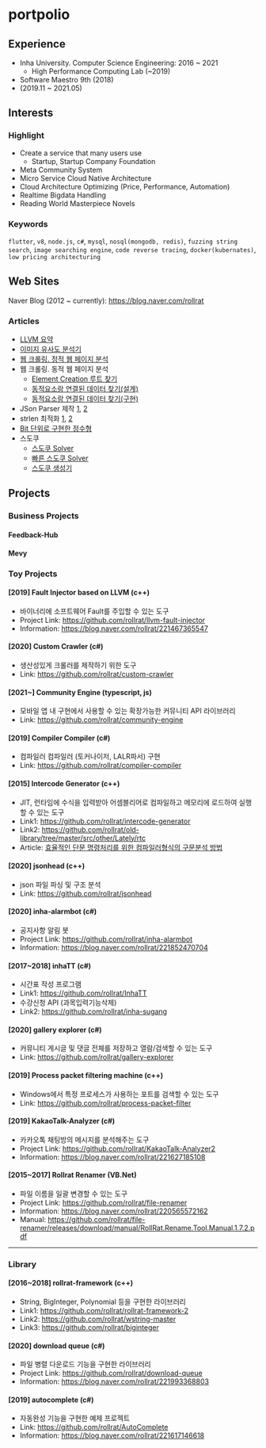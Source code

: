 # portpolio

## Experience

 - Inha University. Computer Science Engineering: 2016 ~ 2021
   - High Performance Computing Lab (~2019)
 - Software Maestro 9th (2018)
 - (2019.11 ~ 2021.05)

## Interests

### Highlight

 - Create a service that many users use
   - Startup, Startup Company Foundation
 - Meta Community System
 - Micro Service Cloud Native Architecture
 - Cloud Architecture Optimizing (Price, Performance, Automation)
 - Realtime Bigdata Handling
 - Reading World Masterpiece Novels

### Keywords

`flutter`, `v8`, `node.js`, `c#`, `mysql`, `nosql(mongodb, redis)`, `fuzzing string search`, `image searching engine`, `code reverse tracing`,
`docker(kubernates)`, `low pricing architecturing`

## Web Sites

Naver Blog (2012 ~ currently): https://blog.naver.com/rollrat

### Articles

 - [LLVM 요약](https://blog.naver.com/rollrat/221198005924)
 - [이미지 유사도 분석기](https://blog.naver.com/rollrat/221942105385)
 - [웹 크롤링. 정적 웹 페이지 분석](https://blog.naver.com/rollrat/221717318880)
 - 웹 크롤링. 동적 웹 페이지 분석 
    - [Element Creation 루트 찾기](https://blog.naver.com/rollrat/221905945071)
    - [동적요소랑 연결된 데이터 찾기(설계)](https://blog.naver.com/rollrat/221906735915)
    - [동적요소랑 연결된 데이터 찾기(구현)](https://blog.naver.com/rollrat/221908229380)
 - JSon Parser 제작 [1](https://blog.naver.com/rollrat/221713831868), [2](https://blog.naver.com/rollrat/221714507357)
 - strlen 최적화 [1](https://blog.naver.com/rollrat/220547839447), [2](https://blog.naver.com/rollrat/221485261011)
 - [Bit 단위로 구현한 정수형](https://blog.naver.com/rollrat/220665429006)
 - 스도쿠
    - [스도쿠 Solver](https://blog.naver.com/rollrat/220466846958)
    - [빠른 스도쿠 Solver](https://blog.naver.com/rollrat/220467970924)
    - [스도쿠 생성기](https://blog.naver.com/rollrat/220468749712)

## Projects

### Business Projects

#### Feedback-Hub

#### Mevy

### Toy Projects

#### [2019] Fault Injector based on LLVM (c++)

 - 바이너리에 소프트웨어 Fault를 주입할 수 있는 도구
 - Project Link: https://github.com/rollrat/llvm-fault-injector
 - Information: https://blog.naver.com/rollrat/221467365547
 
#### [2020] Custom Crawler (c#)

 - 생산성있게 크롤러를 제작하기 위한 도구
 - Link: https://github.com/rollrat/custom-crawler

#### [2021~] Community Engine (typescript, js)

 - 모바일 앱 내 구현에서 사용할 수 있는 확장가능한 커뮤니티 API 라이브러리
 - Link: https://github.com/rollrat/community-engine

#### [2019] Compiler Compiler (c#)

 - 컴파일러 컴파일러 (토커나이저, LALR파서) 구현
 - Link: https://github.com/rollrat/compiler-compiler

#### [2015] Intercode Generator (c++)

 - JIT, 런타임에 수식을 입력받아 어셈블리어로 컴파일하고 메모리에 로드하여 실행할 수 있는 도구
 - Link1: https://github.com/rollrat/intercode-generator
 - Link2: https://github.com/rollrat/old-library/tree/master/src/other/Lately/rtc
 - Article: [효율적인 단문 명령처리를 위한 컴파일러형식의 구문분석 방법](https://blog.naver.com/rollrat/221722890631)

#### [2020] jsonhead (c++)

 - json 파일 파싱 및 구조 분석
 - Link: https://github.com/rollrat/jsonhead

#### [2020] inha-alarmbot (c#)

 - 공지사항 알림 봇
 - Project Link: https://github.com/rollrat/inha-alarmbot
 - Information: https://blog.naver.com/rollrat/221852470704

#### [2017~2018] inhaTT (c#)

 - 시간표 작성 프로그램
 - Link1: https://github.com/rollrat/InhaTT
 - 수강신청 API (과목입력기능삭제)
 - Link2: https://github.com/rollrat/inha-sugang

#### [2020] gallery explorer (c#)

 - 커뮤니티 게시글 및 댓글 전체를 저장하고 열람/검색할 수 있는 도구
 - Link: https://github.com/rollrat/gallery-explorer

#### [2019] Process packet filtering machine (c++)

 - Windows에서 특정 프로세스가 사용하는 포트를 검색할 수 있는 도구
 - Link: https://github.com/rollrat/process-packet-filter

#### [2019] KakaoTalk-Analyzer (c#)

 - 카카오톡 채팅방의 메시지를 분석해주는 도구
 - Project Link: https://github.com/rollrat/KakaoTalk-Analyzer2
 - Information: https://blog.naver.com/rollrat/221627185108

#### [2015~2017] Rollrat Renamer (VB.Net)
 
 - 파일 이름을 일괄 변경할 수 있는 도구
 - Project Link: https://github.com/rollrat/file-renamer
 - Information: https://blog.naver.com/rollrat/220565572162
 - Manual: https://github.com/rollrat/file-renamer/releases/download/manual/RollRat.Rename.Tool.Manual.1.7.2.pdf

---

### Library

#### [2016~2018] rollrat-framework (c++)
 
 - String, BigInteger, Polynomial 등을 구현한 라이브러리
 - Link1: https://github.com/rollrat/rollrat-framework-2
 - Link2: https://github.com/rollrat/wstring-master
 - Link3: https://github.com/rollrat/biginteger

#### [2020] download queue (c#)
 
 - 파일 병렬 다운로드 기능을 구현한 라이브러리
 - Project Link: https://github.com/rollrat/download-queue
 - Information: https://blog.naver.com/rollrat/221993368803

#### [2019] autocomplete (c#)

 - 자동완성 기능을 구현한 예제 프로젝트
 - Link: https://github.com/rollrat/AutoComplete
 - Information: https://blog.naver.com/rollrat/221617146618
